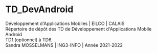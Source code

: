 # TD_DevAndroid
Développement d'Applications Mobiles | EILCO | CALAIS    
Répertoire de dépôt des TD de Développement d'Applications Mobile Android  
TD1 (optionnel) à TD6.  
Sandra MOSSELMANS | ING3-INFO | Année 2021-2022  
                            
